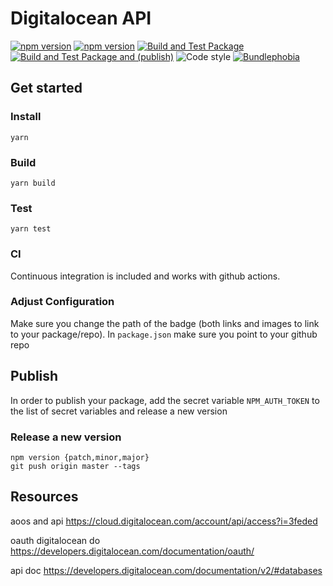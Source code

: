 # Digitalocean API

[![npm version](https://badge.fury.io/js/@nexys/digitalocean-api.svg)](https://www.npmjs.com/package/@nexys/digitalocean-api)
[![npm version](https://img.shields.io/npm/v/@nexys/digitalocean-api.svg)](https://www.npmjs.com/package/@nexys/digitalocean-api)
[![Build and Test Package](https://github.com/Nexysweb/boilerplate-node-package/actions/workflows/yarn.yml/badge.svg)](https://github.com/Nexysweb/boilerplate-node-package/actions/workflows/yarn.yml)
[![Build and Test Package and (publish)](https://github.com/Nexysweb/boilerplate-node-package/actions/workflows/publish.yml/badge.svg)](https://github.com/Nexysweb/boilerplate-node-package/actions/workflows/publish.yml)
![Code style](https://img.shields.io/badge/code_style-prettier-ff69b4.svg)
[![Bundlephobia](https://badgen.net/bundlephobia/min/@nexys/digitalocean-api)](https://bundlephobia.com/result?p=@nexys/digitalocean-api)

## Get started

### Install

`yarn`

### Build

`yarn build`

### Test

`yarn test`

### CI

Continuous integration is included and works with github actions.

### Adjust Configuration

Make sure you change the path of the badge (both links and images to link to your package/repo). In `package.json` make sure you point to your github repo

## Publish

In order to publish your package, add the secret variable `NPM_AUTH_TOKEN` to the list of secret variables and release a new version

### Release a new version

```
npm version {patch,minor,major}
git push origin master --tags
```

## Resources

aoos and api
https://cloud.digitalocean.com/account/api/access?i=3feded

oauth digitalocean do
https://developers.digitalocean.com/documentation/oauth/

api doc
https://developers.digitalocean.com/documentation/v2/#databases
